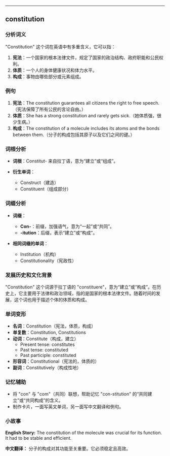 
---------------
## constitution
### 分析词义
"Constitution" 这个词在英语中有多重含义，它可以指：

1. **宪法**：一个国家的根本法律文件，规定了国家的政治结构、政府职能和公民权利。
2. **体质**：一个人的身体健康状况和体力水平。
3. **构成**：事物由哪些部分或元素组成。

### 例句
1. **宪法**：The constitution guarantees all citizens the right to free speech.（宪法保障了所有公民的言论自由。）
2. **体质**：She has a strong constitution and rarely gets sick.（她体质强，很少生病。）
3. **构成**：The constitution of a molecule includes its atoms and the bonds between them.（分子的构成包括其原子以及它们之间的键。）

### 词根分析
- **词根**：Constitut- 来自拉丁语，意为“建立”或“组成”。

- **衍生单词**：
  - Construct（建造）
  - Constituent（组成部分）

### 词缀分析
- **词缀**：
  - **Con-**：前缀，加强语气，意为“一起”或“共同”。
  - **-itution**：后缀，表示“建立”或“构成”。

- **相同词缀的单词**：
  - Institution（机构）
  - Constitutionality（宪政性）

### 发展历史和文化背景
"Constitution" 这个词源于拉丁语的 "constituere"，意为“建立”或“构成”。在历史上，它主要用于法律和政治领域，指的是国家的根本法律文件。随着时间的发展，这个词也用于描述个体的体质和构成。

### 单词变形
- **名词**：Constitution（宪法，体质，构成）
- **单复数**：Constitution, Constitutions
- **动词**：Constitute（构成，建立）
  - Present tense: constitutes
  - Past tense: constituted
  - Past participle: constituted
- **形容词**：Constitutional（宪法的，体质的）
- **副词**：Constitutively（构成性地）

### 记忆辅助
- 将 "con" 与 "com"（共同）联想，帮助记忆 "con-stitution" 的“共同建立”或“共同构成”的含义。
- 制作卡片，一面写英文单词，另一面写中文翻译和例句。

### 小故事
**English Story:**
The constitution of the molecule was crucial for its function. It had to be stable and efficient.

**中文翻译：**
分子的构成对其功能至关重要。它必须稳定且高效。

